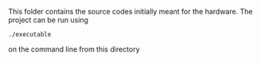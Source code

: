 This folder contains the source codes initially meant for the hardware. The project can be run using
```
./executable
```
on the command line from this directory

